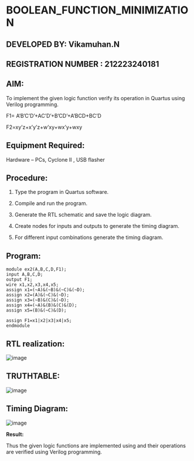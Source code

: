 # BOOLEAN_FUNCTION_MINIMIZATION
## DEVELOPED BY: Vikamuhan.N
## REGISTRATION NUMBER : 212223240181

## AIM:

To implement the given logic function verify its operation in Quartus using Verilog programming.

F1= A’B’C’D’+AC’D’+B’CD’+A’BCD+BC’D 

F2=xy’z+x’y’z+w’xy+wx’y+wxy

## Equipment Required:

Hardware – PCs, Cyclone II , USB flasher

## Procedure:

1.	Type the program in Quartus software.

2.	Compile and run the program.

3.	Generate the RTL schematic and save the logic diagram.

4.	Create nodes for inputs and outputs to generate the timing diagram.

5.	For different input combinations generate the timing diagram.


## Program:

```
module ex2(A,B,C,D,F1);
input A,B,C,D;
output F1;
wire x1,x2,x3,x4,x5;
assign x1=(~A)&(~B)&(~C)&(~D);
assign x2=(A)&(~C)&(~D);
assign x3=(~B)&(C)&(~D);
assign x4=(~A)&(B)&(C)&(D);
assign x5=(B)&(~C)&(D);

assign F1=x1|x2|x3|x4|x5;
endmodule
```
## RTL realization:
![image](https://github.com/vikamuhan-reddy/BOOLEAN_FUNCTION_MINIMIZATION/assets/144928933/4260a4a4-1ce7-47f0-b0ff-4d36244a4c19)

## TRUTHTABLE:
![image](https://github.com/vikamuhan-reddy/BOOLEAN_FUNCTION_MINIMIZATION/assets/144928933/078165ec-23e4-47fa-a113-7494071568fa)


## Timing Diagram:
![image](https://github.com/vikamuhan-reddy/BOOLEAN_FUNCTION_MINIMIZATION/assets/144928933/c3b12af4-ac75-4fc2-ac30-6178f600536d)


**Result:**

Thus the given logic functions are implemented using and their operations are verified using Verilog programming.

